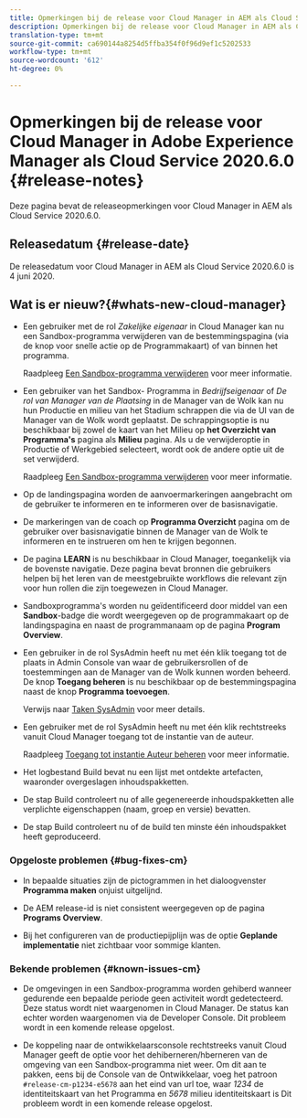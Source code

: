 ```yaml
---
title: Opmerkingen bij de release voor Cloud Manager in AEM als Cloud Service Release 2020.6.0
description: Opmerkingen bij de release voor Cloud Manager in AEM als Cloud Service Release 2020.6.0
translation-type: tm+mt
source-git-commit: ca690144a8254d5ffba354f0f96d9ef1c5202533
workflow-type: tm+mt
source-wordcount: '612'
ht-degree: 0%

---
```



# Opmerkingen bij de release voor Cloud Manager in Adobe Experience Manager als Cloud Service 2020.6.0 {#release-notes}

Deze pagina bevat de releaseopmerkingen voor Cloud Manager in AEM als Cloud Service 2020.6.0.

## Releasedatum {#release-date}

De releasedatum voor Cloud Manager in AEM als Cloud Service 2020.6.0 is 4 juni 2020.

## Wat is er nieuw?{#whats-new-cloud-manager}

* Een gebruiker met de rol *Zakelijke eigenaar* in Cloud Manager kan nu een Sandbox-programma verwijderen van de bestemmingspagina (via de knop voor snelle actie op de Programmakaart) of van binnen het programma.

   Raadpleeg [Een Sandbox-programma verwijderen](https://docs.adobe.com/content/help/en/experience-manager-cloud-service/onboarding/getting-access/cloud-service-programs/creating-a-program.html) voor meer informatie.

* Een gebruiker van het Sandbox- Programma in *Bedrijfseigenaar* of *De rol van Manager van de Plaatsing* in de Manager van de Wolk kan nu hun Productie en milieu van het Stadium schrappen die via de UI van de Manager van de Wolk wordt geplaatst. De schrappingsoptie is nu beschikbaar bij zowel de kaart van het Milieu op **het Overzicht van Programma&#39;s** pagina als **Milieu** pagina. Als u de verwijderoptie in Productie of Werkgebied selecteert, wordt ook de andere optie uit de set verwijderd.

   Raadpleeg [Een Sandbox-programma verwijderen](https://docs.adobe.com/content/help/en/experience-manager-cloud-service/onboarding/getting-access/cloud-service-programs/creating-a-program.html) voor meer informatie.

* Op de landingspagina worden de aanvoermarkeringen aangebracht om de gebruiker te informeren en te informeren over de basisnavigatie.

* De markeringen van de coach op **Programma Overzicht** pagina om de gebruiker over basisnavigatie binnen de Manager van de Wolk te informeren en te instrueren om hen te krijgen begonnen.

* De pagina **LEARN** is nu beschikbaar in Cloud Manager, toegankelijk via de bovenste navigatie. Deze pagina bevat bronnen die gebruikers helpen bij het leren van de meestgebruikte workflows die relevant zijn voor hun rollen die zijn toegewezen in Cloud Manager.

* Sandboxprogramma&#39;s worden nu geïdentificeerd door middel van een **Sandbox**-badge die wordt weergegeven op de programmakaart op de landingspagina en naast de programmanaam op de pagina **Program Overview**.

* Een gebruiker in de rol SysAdmin heeft nu met één klik toegang tot de plaats in Admin Console van waar de gebruikersrollen of de toestemmingen aan de Manager van de Wolk kunnen worden beheerd. De knop **Toegang beheren** is nu beschikbaar op de bestemmingspagina naast de knop **Programma toevoegen**.

   Verwijs naar [Taken SysAdmin](https://docs.adobe.com/content/help/en/experience-manager-cloud-service/onboarding/getting-access/navigation.html#sysadmin-tasks) voor meer details.

* Een gebruiker met de rol SysAdmin heeft nu met één klik rechtstreeks vanuit Cloud Manager toegang tot de instantie van de auteur.

   Raadpleeg [Toegang tot instantie Auteur beheren](https://docs.adobe.com/content/help/en/experience-manager-cloud-service/onboarding/getting-access/navigation.html#manage-access-aem) voor meer informatie.

* Het logbestand Build bevat nu een lijst met ontdekte artefacten, waaronder overgeslagen inhoudspakketten.

* De stap Build controleert nu of alle gegenereerde inhoudspakketten alle verplichte eigenschappen (naam, groep en versie) bevatten.

* De stap Build controleert nu of de build ten minste één inhoudspakket heeft geproduceerd.

### Opgeloste problemen {#bug-fixes-cm}

* In bepaalde situaties zijn de pictogrammen in het dialoogvenster **Programma maken** onjuist uitgelijnd.

* De AEM release-id is niet consistent weergegeven op de pagina **Programs Overview**.

* Bij het configureren van de productiepijplijn was de optie **Geplande implementatie** niet zichtbaar voor sommige klanten.

### Bekende problemen {#known-issues-cm}

* De omgevingen in een Sandbox-programma worden gehiberd wanneer gedurende een bepaalde periode geen activiteit wordt gedetecteerd. Deze status wordt niet waargenomen in Cloud Manager. De status kan echter worden waargenomen via de Developer Console. Dit probleem wordt in een komende release opgelost.

* De koppeling naar de ontwikkelaarsconsole rechtstreeks vanuit Cloud Manager geeft de optie voor het dehiberneren/hberneren van de omgeving van een Sandbox-programma niet weer. Om dit aan te pakken, eens bij de Console van de Ontwikkelaar, voeg het patroon `#release-cm-p1234-e5678` aan het eind van url toe, waar *1234* de identiteitskaart van het Programma en *5678* milieu identiteitskaart is Dit probleem wordt in een komende release opgelost.

